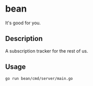 # bean
It's good for you.

## Description

A subscription tracker for the rest of us.

## Usage

```bash
go run bean/cmd/server/main.go
```

